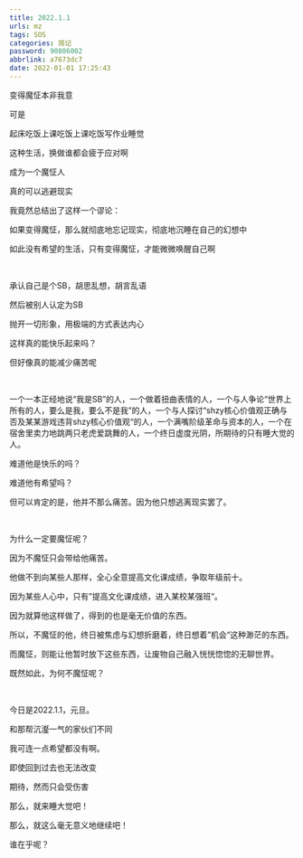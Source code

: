 ```yaml
---
title: 2022.1.1
urls: mz
tags: SOS
categories: 简记
password: 90806002
abbrlink: a7673dc7
date: 2022-01-01 17:25:43
---
```


变得魔怔本非我意

可是

起床吃饭上课吃饭上课吃饭写作业睡觉

这种生活，换做谁都会疲于应对啊

成为一个魔怔人

真的可以逃避现实

我竟然总结出了这样一个谬论：

如果变得魔怔，那么就彻底地忘记现实，彻底地沉睡在自己的幻想中

如此没有希望的生活，只有变得魔怔，才能微微唤醒自己啊

<!--more-->

&nbsp;

承认自己是个SB，胡思乱想，胡言乱语

然后被别人认定为SB

抛开一切形象，用极端的方式表达内心

这样真的能快乐起来吗？

但好像真的能减少痛苦呢

&nbsp;

一个一本正经地说“我是SB”的人，一个做着扭曲表情的人，一个与人争论“世界上所有的人，要么是我，要么不是我”的人，一个与人探讨“shzy核心价值观正确与否及某某游戏违背shzy核心价值观“的人，一个满嘴阶级革命与资本的人，一个在宿舍里卖力地跳两只老虎爱跳舞的人，一个终日虚度光阴，所期待的只有睡大觉的人。

难道他是快乐的吗？

难道他有希望吗？

但可以肯定的是，他并不那么痛苦。因为他只想逃离现实罢了。

&nbsp;

为什么一定要魔怔呢？

因为不魔怔只会带给他痛苦。

他做不到向某些人那样，全心全意提高文化课成绩，争取年级前十。

因为某些人心中，只有”提高文化课成绩，进入某校某强班“。

因为就算他这样做了，得到的也是毫无价值的东西。

所以，不魔怔的他，终日被焦虑与幻想折磨着，终日想着”机会“这种渺茫的东西。

而魔怔，则能让他暂时放下这些东西，让废物自己融入恍恍惚惚的无聊世界。

既然如此，为何不魔怔呢？

&nbsp;

今日是2022.1.1，元旦。

和那帮沆瀣一气的家伙们不同

我可连一点希望都没有啊。

即使回到过去也无法改变

期待，然而只会受伤害

那么，就来睡大觉吧！

那么，就这么毫无意义地继续吧！

谁在乎呢？

